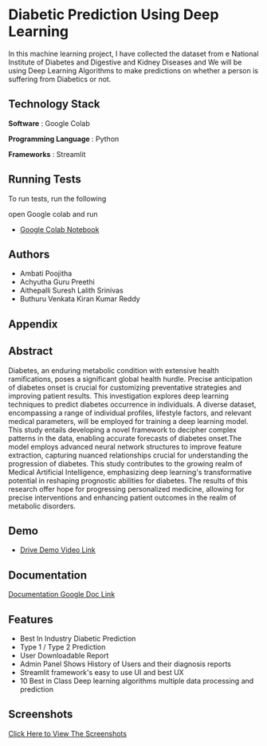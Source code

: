 
# Diabetic Prediction Using Deep Learning
In this machine learning project, I have collected the dataset from e National Institute of
Diabetes and Digestive and Kidney Diseases and We will be using Deep Learning Algorithms to make predictions on whether a person is suffering from Diabetics or not.


## Technology Stack

**Software** : Google Colab

**Programming Language** : Python

**Frameworks** : Streamlit
## Running Tests

To run tests, run the following

  open Google colab and run

 - [Google Colab Notebook](https://colab.research.google.com/drive/1MSUIR9XAU5JY5UkV0wchc6XKwb4yaPz_?usp=sharing)


## Authors

- Ambati Poojitha
- Achyutha Guru Preethi
- Aithepalli Suresh Lalith Srinivas
- Buthuru Venkata Kiran Kumar Reddy


## Appendix
## Abstract
Diabetes, an enduring metabolic condition
with extensive health ramifications, poses a significant global
health hurdle. Precise anticipation of diabetes onset is crucial
for customizing preventative strategies and improving patient
results. This investigation explores deep learning techniques to
predict diabetes occurrence in individuals.
A diverse dataset, encompassing a range of individual
profiles, lifestyle factors, and relevant medical parameters, will
be employed for training a deep learning model. This study
entails developing a novel framework to decipher complex
patterns in the data, enabling accurate forecasts of diabetes
onset.The model employs advanced neural network structures
to improve feature extraction, capturing nuanced relationships
crucial for understanding the progression of diabetes.
This study contributes to the growing realm of Medical
Artificial Intelligence, emphasizing deep learning's
transformative potential in reshaping prognostic abilities for
diabetes. The results of this research offer hope for progressing
personalized medicine, allowing for precise interventions and
enhancing patient outcomes in the realm of metabolic
disorders.


## Demo

 - [Drive Demo Video Link](https://drive.google.com/file/d/1MLyZhrzouAj0ShgIUsYndfWjZfavNtIJ/view?usp=sharing)


## Documentation

[Documentation Google Doc Link](https://drive.google.com/file/d/1Go2R4Pn1tDPix3IjtzE5ZJx0I_9Jenui/view?usp=sharing)


## Features

- Best In Industry Diabetic Prediction
- Type 1 / Type 2 Prediction
- User Downloadable Report
- Admin Panel Shows History of Users and their diagnosis reports
- Streamlit framework's easy to use UI and best UX
- 10 Best in Class Deep learning algorithms multiple data processing and prediction


## Screenshots

[Click Here to View The Screenshots](https://drive.google.com/drive/folders/1rkDyAJ30chQq1aOjPLH8FbsvC3oq-zZl?usp=sharing)

